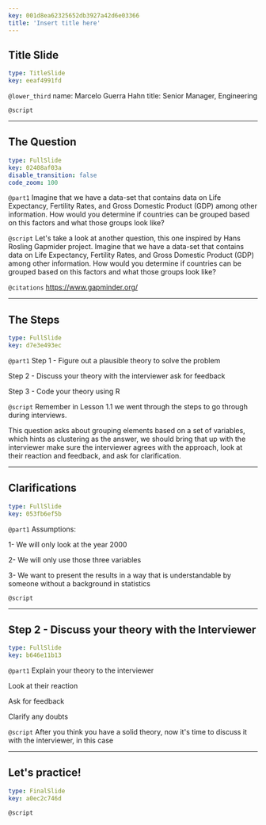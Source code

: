```yaml
---
key: 001d8ea62325652db3927a42d6e03366
title: 'Insert title here'
---
```


## Title Slide

```yaml
type: TitleSlide
key: eeaf4991fd
```

`@lower_third`
name: Marcelo Guerra Hahn
title: Senior Manager, Engineering

`@script`


---

## The Question

```yaml
type: FullSlide
key: 02408af03a
disable_transition: false
code_zoom: 100
```

`@part1`
Imagine that we have a data-set that contains data on Life Expectancy, Fertility Rates, and Gross Domestic Product (GDP) among other information. How would you determine if countries can be grouped based on this factors and what those groups look like?

`@script`
Let's take a look at another question, this one inspired by Hans Rosling Gapmider project.
Imagine that we have a data-set that contains data on Life Expectancy, Fertility Rates, and Gross Domestic Product (GDP) among other information. How would you determine if countries can be grouped based on this factors and what those groups look like?

`@citations`
https://www.gapminder.org/

---

## The Steps

```yaml
type: FullSlide
key: d7e3e493ec
```

`@part1`
Step 1 - Figure out a plausible theory to solve the problem

Step 2 - Discuss your theory with the interviewer ask for feedback

Step 3 - Code your theory using R

`@script`
Remember in Lesson 1.1 we went through the steps to go through during interviews.

This question asks about grouping elements based on a set of variables, which hints as clustering as the answer, we should bring that up with the interviewer make sure the interviewer agrees with the approach, look at their reaction and feedback, and ask for clarification.

---

## Clarifications

```yaml
type: FullSlide
key: 053fb6ef5b
```

`@part1`
Assumptions:

1- We will only look at the year 2000

2- We will only use those three variables

3- We want to present the results in a way that is understandable by someone without a background in statistics

`@script`


---

## Step 2 - Discuss your theory with the Interviewer

```yaml
type: FullSlide
key: b646e11b13
```

`@part1`
Explain your theory to the interviewer

Look at their reaction

Ask for feedback

Clarify any doubts

`@script`
After you think you have a solid theory, now it's time to discuss it with the interviewer, in this case

---

## Let's practice!

```yaml
type: FinalSlide
key: a0ec2c746d
```

`@script`
